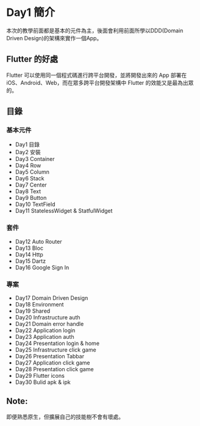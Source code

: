 # Day1 簡介
本次的教學前面都是基本的元件為主，後面會利用前面所學以DDD(Domain Driven Design)的架構來實作一個App。
## Flutter 的好處
Flutter 可以使用同一個程式碼進行跨平台開發，並將開發出來的 App 部署在 iOS、Android、Web，而在眾多跨平台開發架構中 Flutter 的效能又是最為出眾的。

## 目錄
### 基本元件
- Day1 目錄
- Day2 安裝
- Day3 Container
- Day4 Row
- Day5 Column
- Day6 Stack
- Day7 Center
- Day8 Text
- Day9 Button
- Day10 TextField
- Day11 StatelessWidget & StatfulWidget

### 套件
- Day12 Auto Router
- Day13 Bloc
- Day14 Http
- Day15 Dartz
- Day16 Google Sign In

### 專案
- Day17 Domain Driven Design
- Day18 Environment
- Day19 Shared
- Day20 Infrastructure auth
- Day21 Domain error handle
- Day22 Application login
- Day23 Application auth
- Day24 Presentation login & home
- Day25 Infrastructure click game
- Day26 Presentation Tabbar
- Day27 Application click game
- Day28 Presentation click game
- Day29 Flutter icons
- Day30 Bulid apk & ipk

## Note:
即便熟悉原生，但擴展自己的技能樹不會有壞處。